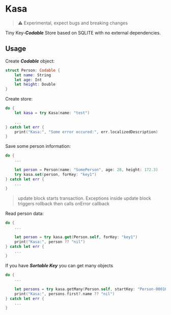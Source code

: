 # Kasa

> ⚠ Experimental, expect bugs and breaking changes

Tiny Key-***Codable*** Store based on SQLITE with no external dependencies.

## Usage

Create ***Codable*** object:

```swift
struct Person: Codable {
    let name: String
    let age: Int
    let height: Double
}
```

Create store:

```swift
do {
    let kasa = try Kasa(name: "test")
    
    ...
} catch let err {
    print("Kasa:", "Some error occured:", err.localizedDescription)
}
```

Save some person information:

```swift
do {
    ...
    
    let person = Person(name: "SomePerson", age: 28, height: 172.3)
    try kasa.set(person, forKey: "key1")
} catch let err {
    ...
}
```

> update block starts transaction. Exceptions inside update block triggers rollback then calls onError callback

Read person data:

```swift
do {
    ...
    
    let person = try kasa.get(Person.self, forKey: "key1")
    print("Kasa:", person ?? "nil")
} catch let err {
    ...
}
```

If you have ***Sortable Key*** you can get many objects

```swift
do {
    ...
    
    let persons = try kasa.getMany(Person.self, startKey: "Person-00010", endKey: "Person-00030", limit: 20)
    print("Kasa:", persons.first?.name ?? "nil")
} catch let err {
    ...
}
```
